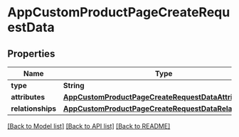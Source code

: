# AppCustomProductPageCreateRequestData

## Properties
Name | Type | Description | Notes
------------ | ------------- | ------------- | -------------
**type** | **String** |  | 
**attributes** | [**AppCustomProductPageCreateRequestDataAttributes**](AppCustomProductPageCreateRequestDataAttributes.md) |  | 
**relationships** | [**AppCustomProductPageCreateRequestDataRelationships**](AppCustomProductPageCreateRequestDataRelationships.md) |  | 

[[Back to Model list]](../README.md#documentation-for-models) [[Back to API list]](../README.md#documentation-for-api-endpoints) [[Back to README]](../README.md)


